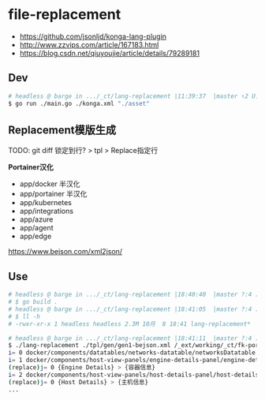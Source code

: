 # file-replacement

- https://github.com/jsonljd/konga-lang-plugin
- http://www.zzvips.com/article/167183.html
- https://blog.csdn.net/qiuyoujie/article/details/79289181

## Dev

```bash
# headless @ barge in .../_ct/lang-replacement |11:39:37  |master ↑2 U:1 ?:1 ✗| 
$ go run ./main.go ./konga.xml "./asset"
```

## Replacement模版生成

TODO: git diff 锁定到行? > tpl > Replace指定行

**Portainer汉化**

- app/docker 半汉化
- app/portainer 半汉化
- app/kubernetes
- app/integrations
- app/azure
- app/agent
- app/edge

https://www.bejson.com/xml2json/

## Use

```bash
# headless @ barge in .../_ct/lang-replacement |18:40:40  |master ?:4 ✗| 
# $ go build .
# headless @ barge in .../_ct/lang-replacement |18:41:05  |master ?:4 ✗| 
# $ ll -h
# -rwxr-xr-x 1 headless headless 2.3M 10月  8 18:41 lang-replacement*

# headless @ barge in .../_ct/lang-replacement |18:41:11  |master ?:4 ✗| 
$ ./lang-replacement ./tpl/gen/gen1-bejson.xml /_ext/working/_ct/fk-portainer/app
i= 0 docker/components/datatables/networks-datatable/networksDatatable.html
i= 1 docker/components/host-view-panels/engine-details-panel/engine-details-panel.html
(replace)j= 0 {Engine Details} > {容器信息}
i= 2 docker/components/host-view-panels/host-details-panel/host-details-panel.html
(replace)j= 0 {Host Details} > {主机信息}
...
```